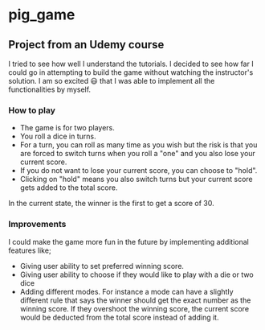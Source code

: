 # pig_game
## Project from an Udemy course
I tried to see how well I understand the tutorials. I decided to see how far I could go in attempting to build the game without watching the instructor's solution. 
I am so excited	:smiley: that I was able to implement all the functionalities by myself.

### How to play
+ The game is for two players. 
+ You roll a dice in turns. 
+ For a turn, you can roll as many time as you wish but the risk is that you are forced to switch turns when you roll a "one" and you also lose your current score.
+ If you do not want to lose your current score, you can choose to "hold".
+ Clicking on "hold" means you also switch turns but your current score gets added to the total score.

In the current state, the winner is the first to get a score of 30.

### Improvements
I could make the game more fun in the future by implementing additional features like;
+ Giving user ability to set preferred winning score.
+ Giving user ability to choose if they would like to play with a die or two dice
+ Adding different modes. For instance a mode can have a slightly different rule that says the winner should get the exact number as the winning score. 
If they overshoot the winning score, the current score would be deducted from the total score instead of adding it.
